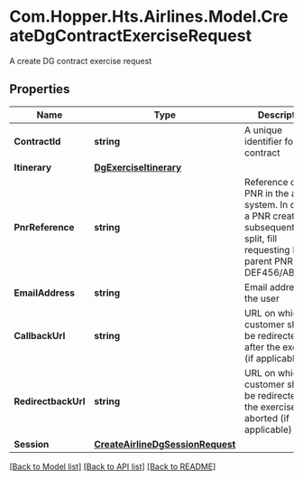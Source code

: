 # Com.Hopper.Hts.Airlines.Model.CreateDgContractExerciseRequest
A create DG contract exercise request

## Properties

Name | Type | Description | Notes
------------ | ------------- | ------------- | -------------
**ContractId** | **string** | A unique identifier for a DG contract | 
**Itinerary** | [**DgExerciseItinerary**](DgExerciseItinerary.md) |  | 
**PnrReference** | **string** | Reference of the PNR in the airline system. In case of a PNR created subsequently to a split, fill requesting PNR / parent PNR (e.g. DEF456/ABC123)  | 
**EmailAddress** | **string** | Email address of the user | [optional] 
**CallbackUrl** | **string** | URL on which the customer should be redirected after the exercise (if applicable) | [optional] 
**RedirectbackUrl** | **string** | URL on which the customer should be redirected if the exercise is aborted (if applicable) | [optional] 
**Session** | [**CreateAirlineDgSessionRequest**](CreateAirlineDgSessionRequest.md) |  | [optional] 

[[Back to Model list]](../README.md#documentation-for-models) [[Back to API list]](../README.md#documentation-for-api-endpoints) [[Back to README]](../README.md)

